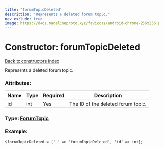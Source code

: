 ```yaml
---
title: "forumTopicDeleted"
description: "Represents a deleted forum topic."
nav_exclude: true
image: https://docs.madelineproto.xyz/favicons/android-chrome-256x256.png
---
```

# Constructor: forumTopicDeleted  
[Back to constructors index](/API_docs/constructors/index.html)



Represents a deleted forum topic.

### Attributes:

| Name     |    Type       | Required | Description |
|----------|---------------|----------|-------------|
|id|[int](/API_docs/types/int.html) | Yes|The ID of the deleted forum topic.|



### Type: [ForumTopic](/API_docs/types/ForumTopic.html)


### Example:

```
$forumTopicDeleted = ['_' => 'forumTopicDeleted', 'id' => int];
```  
